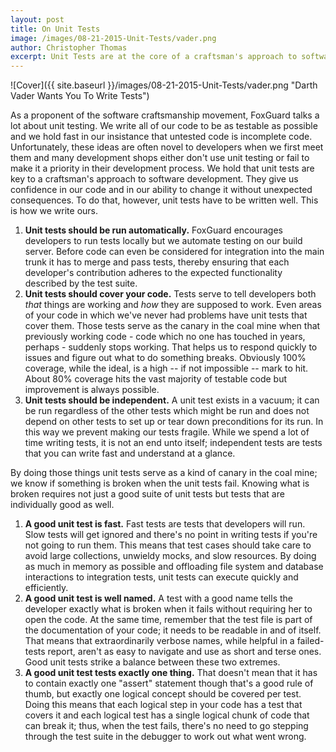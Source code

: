 ```yaml
---
layout: post
title: On Unit Tests
image: /images/08-21-2015-Unit-Tests/vader.png
author: Christopher Thomas
excerpt: Unit Tests are at the core of a craftsman's approach to software development; this is how we write ours
---
```


![Cover]({{ site.baseurl }}/images/08-21-2015-Unit-Tests/vader.png "Darth Vader Wants You To Write Tests") 

As a proponent of the software craftsmanship movement, FoxGuard talks a lot about unit testing.  We write all of our code to be as testable as possible and we hold fast in our insistance that untested code is incomplete code. Unfortunately, these ideas are often novel to developers when we first meet them and many development shops either don't use unit testing or fail to make it a priority in their development process. We hold that unit tests are key to a craftsman's approach to software development. They give us confidence in our code and in our ability to change it without unexpected consequences. To do that, however, unit tests have to be written well.  This is how we write ours.

1. **Unit tests should be run automatically.** FoxGuard encourages developers to run tests locally but we automate testing on our build server.  Before code can even be considered for integration into the main trunk it has to merge and pass tests, thereby ensuring that each developer's contribution adheres to the expected functionality described by the test suite.
2. **Unit tests should cover your code.** Tests serve to tell developers both *that* things are working and *how* they are supposed to work. Even areas of your code in which we've never had problems have unit tests that cover them.  Those tests  serve as the canary in the coal mine when that previously working code - code which no one has touched in years, perhaps - suddenly stops working. That helps us to respond quickly to issues and figure out what to do something breaks. Obviously 100% coverage, while the ideal, is a high -- if not impossible -- mark to hit.  About 80% coverage hits the vast majority of testable code but improvement is always possible. 
3. **Unit tests should be independent.** A unit test exists in a vacuum; it can be run regardless of the other tests which might be run and does not depend on other tests to set up or tear down preconditions for its run.  In this way we prevent making our tests fragile.  While we spend a lot of time writing tests, it is not an end unto itself; independent tests are tests that you can write fast and understand at a glance. 

By doing those things unit tests serve as a kind of canary in the coal mine; we know if something is broken when the unit tests fail. Knowing what is broken requires not just a good suite of unit tests but tests that are individually good as well.

1. **A good unit test is fast.** Fast tests are tests that developers will run. Slow tests will get ignored and there's no point in writing tests if you're not going to run them.  This means that test cases should take care to avoid large collections, unwieldy mocks, and slow resources.  By doing as much in memory as possible and offloading file system and  database interactions to integration tests, unit tests can execute quickly and efficiently.  
2. **A good unit test is well named.** A test with a good name tells the developer exactly what is broken when it fails without requiring her to open the code. At the same time, remember that the test file is part of the documentation of your code; it needs to be readable in and of itself.  That means that extraordinarily verbose names, while helpful in a failed-tests report, aren't as easy to navigate and use as short and terse ones. Good unit tests strike a balance between these two extremes.
3. **A good unit test tests exactly one thing.** That doesn't mean that it has to contain exactly one "assert" statement though that's a good rule of thumb, but exactly one logical concept should be covered per test.  Doing this means that each logical step in your code has a test that covers it and each logical test has a single logical chunk of code that can break it; thus, when the test fails, there's no need to go stepping through the test suite in the debugger to work out what went wrong.